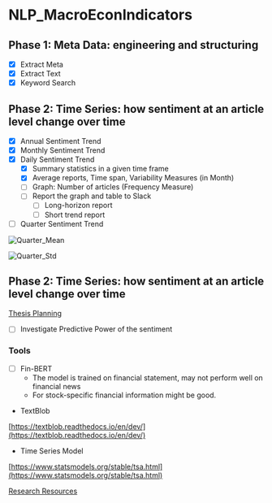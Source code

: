 # NLP_MacroEconIndicators

## Phase 1: Meta Data: engineering and structuring

- [x]  Extract Meta
- [x]  Extract Text
- [x]  Keyword Search

## Phase 2: Time Series: how sentiment at an article level change over time

- [x]  Annual Sentiment Trend
- [x]  Monthly Sentiment Trend
- [x]  Daily Sentiment Trend
    - [x]  Summary statistics in a given time frame
    - [x]  Average reports, Time span, Variability Measures (in Month)
    - [ ]  Graph: Number of articles (Frequency Measure)
    - [ ]  Report the graph and table to Slack
        - [ ]  Long-horizon report
        - [ ]  Short trend report
- [ ]  Quarter Sentiment Trend

![Quarter_Mean](https://s3-us-west-2.amazonaws.com/secure.notion-static.com/f1decf11-eb02-46e3-a511-0ab0e0905b3e/Untitled.png)

![Quarter_Std](https://s3-us-west-2.amazonaws.com/secure.notion-static.com/bca79c2c-2899-4f3c-9a3b-02a756a681bd/Untitled.png)

## Phase 2: Time Series: how sentiment at an article level change over time

[Thesis Planning](https://www.notion.so/Thesis-Planning-e7fe4e5b943645d9bd7b62aebcd61745) 

- [ ]  Investigate Predictive Power of the sentiment

### Tools

- [ ]  Fin-BERT
    - The model is trained on financial statement, may not perform well on financial news
    - For stock-specific financial information might be good.
- TextBlob

[https://textblob.readthedocs.io/en/dev/](https://textblob.readthedocs.io/en/dev/)

- Time Series Model

[https://www.statsmodels.org/stable/tsa.html](https://www.statsmodels.org/stable/tsa.html)

[Research Resources](https://www.notion.so/2b890d6740b842a29de21f99cf109251)
